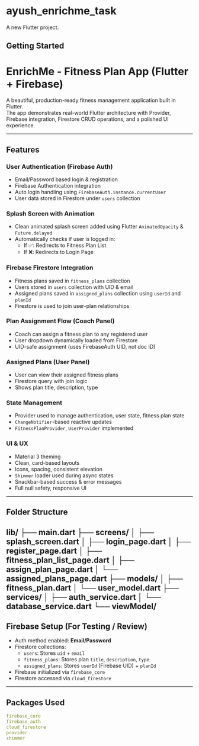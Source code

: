 # ayush_enrichme_task

A new Flutter project.

## Getting Started

#  EnrichMe - Fitness Plan App (Flutter + Firebase)

A beautiful, production-ready fitness management application built in Flutter.  
The app demonstrates real-world Flutter architecture with Provider, Firebase integration, Firestore CRUD operations, and a polished UI experience.

---

##  Features

###  User Authentication (Firebase Auth)
- Email/Password based login & registration
- Firebase Authentication integration
- Auto login handling using `FirebaseAuth.instance.currentUser`
- User data stored in Firestore under `users` collection

###  Splash Screen with Animation
- Clean animated splash screen added using Flutter `AnimatedOpacity` & `Future.delayed`
- Automatically checks if user is logged in:
    - If ✅: Redirects to Fitness Plan List
    - If ❌: Redirects to Login Page

###  Firebase Firestore Integration
- Fitness plans saved in `fitness_plans` collection
- Users stored in `users` collection with UID & email
- Assigned plans saved in `assigned_plans` collection using `userId` and `planId`
- Firestore is used to join user-plan relationships

###  Plan Assignment Flow (Coach Panel)
- Coach can assign a fitness plan to any registered user
- User dropdown dynamically loaded from Firestore
- UID-safe assignment (uses FirebaseAuth UID, not doc ID)

###  Assigned Plans (User Panel)
- User can view their assigned fitness plans
- Firestore query with join logic
- Shows plan title, description, type

###  State Management
- Provider used to manage authentication, user state, fitness plan state
- `ChangeNotifier`-based reactive updates
- `FitnessPlanProvider`, `UserProvider` implemented

###  UI & UX
- Material 3 theming
- Clean, card-based layouts
- Icons, spacing, consistent elevation
- `Shimmer` loader used during async states
- Snackbar-based success & error messages
- Full null safety, responsive UI

---

##  Folder Structure

lib/
├── main.dart
├── screens/
│ ├── splash_screen.dart
│ ├── login_page.dart
│ ├── register_page.dart
│ ├── fitness_plan_list_page.dart
│ ├── assign_plan_page.dart
│ └── assigned_plans_page.dart
├── models/
│ ├── fitness_plan.dart
│ └── user_model.dart
├── services/
│ ├── auth_service.dart
│ └── database_service.dart
└── viewModel/
---
##  Firebase Setup (For Testing / Review)

- Auth method enabled: **Email/Password**
- Firestore collections:
    - `users`: Stores `uid` + `email`
    - `fitness_plans`: Stores plan `title`, `description`, `type`
    - `assigned_plans`: Stores `userId` (Firebase UID) + `planId`
- Firebase initialized via `firebase_core`
- Firestore accessed via `cloud_firestore`

---
##  Packages Used
```yaml
firebase_core
firebase_auth
cloud_firestore
provider
shimmer